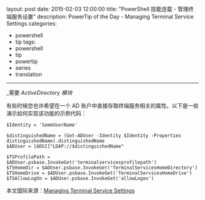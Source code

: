 ﻿layout: post
date: 2015-02-03 12:00:00
title: "PowerShell 技能连载 - 管理终端服务设置"
description: PowerTip of the Day - Managing Terminal Service Settings
categories:
- powershell
- tip
tags:
- powershell
- tip
- powertip
- series
- translation
---
_需要 _ActiveDirectory 模块_

有些时候您也许希望在一个 AD 账户中直接存取终端服务相关的属性。以下是一些演示如何实现该功能的示例代码：

    $Identity = 'SomeUserName'
    
    $distinguishedName = (Get-ADUser -Identity $Identity -Properties distinguishedName).distinguishedName
    $ADUser = [ADSI]"LDAP://$distinguishedName"
    
    $TSProfilePath = $ADUser.psbase.InvokeGet('terminalservicesprofilepath')
    $TSHomeDir = $ADUser.psbase.InvokeGet('TerminalServicesHomeDirectory')
    $TSHomeDrive = $ADUser.psbase.InvokeGet('TerminalServicesHomeDrive')
    $TSAllowLogOn = $ADUser.psbase.InvokeGet('allowLogon')

<!--more-->
本文国际来源：[Managing Terminal Service Settings](http://community.idera.com/powershell/powertips/b/tips/posts/managing-terminal-service-settings)
